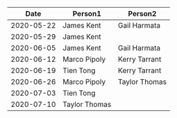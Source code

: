 | Date       | Person1    | Person2 |
|------------|------------|---------|
| 2020-05-22 | James Kent | Gail Harmata|
| 2020-05-29 | James Kent |         |
| 2020-06-05 | James Kent | Gail Harmata |
| 2020-06-12 |Marco Pipoly| Kerry Tarrant |
| 2020-06-19 | Tien Tong  | Kerry Tarrant |
| 2020-06-26 |Marco Pipoly|Taylor Thomas|
| 2020-07-03 | Tien Tong  |         |
| 2020-07-10 |Taylor Thomas|         |
